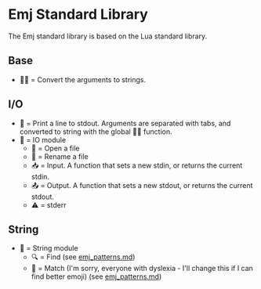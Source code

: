 # Emj Standard Library

The Emj standard library is based on the Lua standard library.

## Base

- 🔀📄 = Convert the arguments to strings.

## I/O

- 💬 = Print a line to stdout. Arguments are separated with tabs, and converted to string with the global 🔀📄 function.
- 📁 = IO module
    - 📂 = Open a file
    - 📛 = Rename a file
    - 📥 = Input. A function that sets a new stdin, or returns the current stdin.
    - 📤 = Output. A function that sets a new stdout, or returns the current stdout.
    - ⚠️ = stderr

## String

- 📄 = String module
    - 🔍 = Find (see [emj_patterns.md](emj_patterns.md))
    - 🔎 = Match (I'm sorry, everyone with dyslexia - I'll change this if I can find better emoji) (see [emj_patterns.md](emj_patterns.md))
